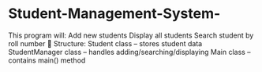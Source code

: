 # Student-Management-System-
This program will:  Add new students  Display all students  Search student by roll number  📁 Structure: Student class – stores student data  StudentManager class – handles adding/searching/displaying  Main class – contains main() method
